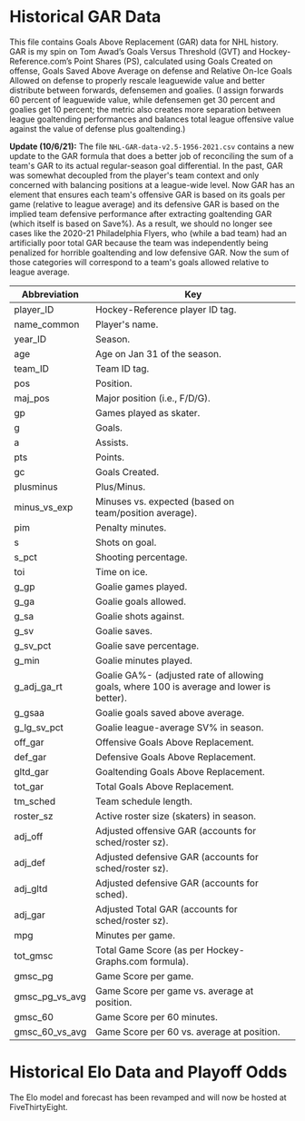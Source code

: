# Historical GAR Data
This file contains Goals Above Replacement (GAR) data for NHL history. GAR is my spin on Tom Awad’s Goals Versus Threshold (GVT) and Hockey-Reference.com’s Point Shares (PS), calculated using Goals Created on offense, Goals Saved Above Average on defense and Relative On-Ice Goals Allowed on defense to properly rescale leaguewide value and better distribute between forwards, defensemen and goalies. (I assign forwards 60 percent of leaguewide value, while defensemen get 30 percent and goalies get 10 percent; the metric also creates more separation between league goaltending performances and balances total league offensive value against the value of defense plus goaltending.)

**Update (10/6/21):** The file ```NHL-GAR-data-v2.5-1956-2021.csv``` contains a new update to the GAR formula that does a better job of reconciling the sum of a team's GAR to its actual regular-season goal differential. In the past, GAR was somewhat decoupled from the player's team context and only concerned with balancing positions at a league-wide level. Now GAR has an element that ensures each team's offensive GAR is based on its goals per game (relative to league average) and its defensive GAR is based on the implied team defensive performance after extracting goaltending GAR (which itself is based on Save%). As a result, we should no longer see cases like the 2020-21 Philadelphia Flyers, who (while a bad team) had an artificially poor total GAR because the team was independently being penalized for horrible goaltending and low defensive GAR. Now the sum of those categories will correspond to a team's goals allowed relative to league average.



|  Abbreviation  |                                           Key                                            |
|----------------|------------------------------------------------------------------------------------------|
| player_ID      | Hockey-Reference player ID tag.                                                          |
| name_common    | Player's name.                                                                           |
| year_ID        | Season.                                                                                  |
| age            | Age on Jan 31 of the season.                                                             |
| team_ID        | Team ID tag.                                                                             |
| pos            | Position.                                                                                |
| maj_pos        | Major position (i.e., F/D/G).                                                            |
| gp             | Games played as skater.                                                                  |
| g              | Goals.                                                                                   |
| a              | Assists.                                                                                 |
| pts            | Points.                                                                                  |
| gc             | Goals Created.                                                                           |
| plusminus      | Plus/Minus.                                                                              |
| minus_vs_exp   | Minuses vs. expected (based on team/position average).                                   |
| pim            | Penalty minutes.                                                                         |
| s              | Shots on goal.                                                                           |
| s_pct          | Shooting percentage.                                                                     |
| toi            | Time on ice.                                                                             |
| g_gp           | Goalie games played.                                                                     |
| g_ga           | Goalie goals allowed.                                                                    |
| g_sa           | Goalie shots against.                                                                    |
| g_sv           | Goalie saves.                                                                            |
| g_sv_pct       | Goalie save percentage.                                                                  |
| g_min          | Goalie minutes played.                                                                   |
| g_adj_ga_rt    | Goalie GA%- (adjusted rate of allowing goals, where 100 is average and lower is better). |
| g_gsaa         | Goalie goals saved above average.                                                        |
| g_lg_sv_pct    | Goalie league-average SV% in season.                                                     |
| off_gar        | Offensive Goals Above Replacement.                                                       |
| def_gar        | Defensive Goals Above Replacement.                                                       |
| gltd_gar       | Goaltending Goals Above Replacement.                                                     |
| tot_gar        | Total Goals Above Replacement.                                                           |
| tm_sched       | Team schedule length.                                                                    |
| roster_sz      | Active roster size (skaters) in season.                                                  |
| adj_off        | Adjusted offensive GAR (accounts for sched/roster sz).                                   |
| adj_def        | Adjusted defensive GAR (accounts for sched/roster sz).                                   |
| adj_gltd       | Adjusted defensive GAR (accounts for sched).                                             |
| adj_gar        | Adjusted Total GAR (accounts for sched/roster sz).                                       |
| mpg            | Minutes per game.                                                                        |
| tot_gmsc       | Total Game Score (as per Hockey-Graphs.com formula).                                     |
| gmsc_pg        | Game Score per game.                                                                     |
| gmsc_pg_vs_avg | Game Score per game vs. average at position.                                             |
| gmsc_60        | Game Score per 60 minutes.                                                               |
| gmsc_60_vs_avg | Game Score per 60 vs. average at position.                                               |



# Historical Elo Data and Playoff Odds

The Elo model and forecast has been revamped and will now be hosted at FiveThirtyEight.
